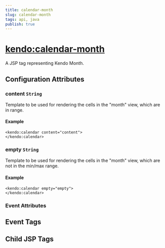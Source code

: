 ```yaml
---
title: calendar-month
slug: calendar-month
tags: api, java
publish: true
---
```


# <kendo:calendar-month>
A JSP tag representing Kendo Month.

## Configuration Attributes


### content `String`

Template to be used for rendering the cells in the "month" view, which are in range.

#### Example
    <kendo:calendar content="content">
    </kendo:calendar>



### empty `String`

Template to be used for rendering the cells in the "month" view, which are not in the min/max range.

#### Example
    <kendo:calendar empty="empty">
    </kendo:calendar>



### Event Attributes

## Event Tags


## Child JSP Tags

